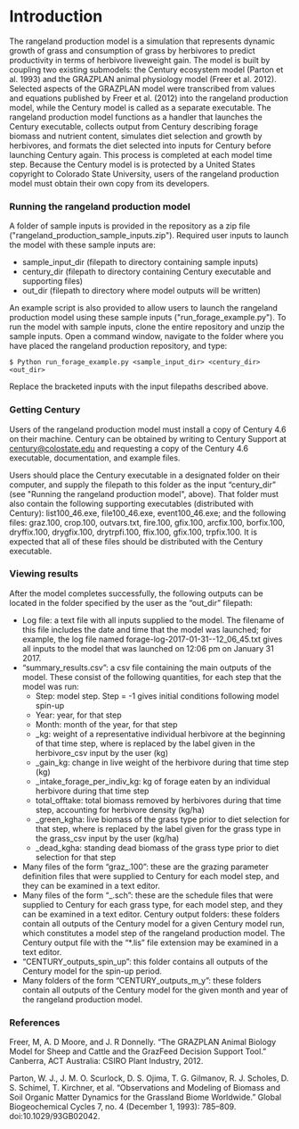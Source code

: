 # Introduction #

The rangeland production model is a simulation that represents dynamic growth of grass and consumption of grass by herbivores to predict productivity in terms of herbivore liveweight gain.  The model is built by coupling two existing submodels: the Century ecosystem model (Parton et al. 1993) and the GRAZPLAN animal physiology model (Freer et al. 2012).  Selected aspects of the GRAZPLAN model were transcribed from values and equations published by Freer et al. (2012) into the rangeland production model, while the Century model is called as a separate executable.  The rangeland production model  functions as a handler that launches the Century executable, collects output from Century describing forage biomass and nutrient content, simulates diet selection and growth by herbivores, and formats the diet selected into inputs for Century before launching Century again.  This process is completed at each model time step.  Because the Century model is is protected by a United States copyright to Colorado State University, users of the rangeland production model must obtain their own copy from its developers.

### Running the rangeland production model ###
A folder of sample inputs is provided in the repository as a zip file ("rangeland_production_sample_inputs.zip").  Required user inputs to launch the model with these sample inputs are:

* sample_input_dir (filepath to directory containing sample inputs)
* century_dir (filepath to directory containing Century executable and supporting files)
* out_dir (filepath to directory where model outputs will be written)

An example script is also provided to allow users to launch the rangeland production model using these sample inputs ("run_forage_example.py").  To run the model with sample inputs, clone the entire repository and unzip the sample inputs.  Open a command window, navigate to the folder where you have placed the rangeland production repository, and type:

    $ Python run_forage_example.py <sample_input_dir> <century_dir> <out_dir>

Replace the bracketed inputs with the input filepaths described above.


### Getting Century ###
Users of the rangeland production model must install a copy of Century 4.6 on their machine.  Century can be obtained by writing to Century Support at century@colostate.edu and requesting a copy of the Century 4.6 executable, documentation, and example files.

Users should place the Century executable in a designated folder on their computer, and supply the filepath to this folder as the input “century_dir” (see "Running the rangeland production model", above).  That folder must also contain the following supporting executables (distributed with Century): list100_46.exe, file100_46.exe, event100_46.exe; and the following files: graz.100, crop.100, outvars.txt, fire.100, gfix.100, arcfix.100, borfix.100, dryffix.100, drygfix.100, drytrpfi.100, ffix.100, gfix.100, trpfix.100.  It is expected that all of these files should be distributed with the Century executable.

### Viewing results ###
After the model completes successfully, the following outputs can be located in the folder specified by the user as the “out_dir” filepath:

* Log file: a text file with all inputs supplied to the model.  The filename of this file includes the date and time that the model was launched; for example, the log file named forage-log-2017-01-31--12_06_45.txt gives all inputs to the model that was launched on 12:06 pm on January 31 2017.
* “summary_results.csv”: a csv file containing the main outputs of the model.  These consist of the following quantities, for each step that the model was run: 
    * Step: model step.  Step = -1 gives initial conditions following model spin-up
    * Year: year, for that step
    * Month: month of the year, for that step
    * <herbivore>_kg: weight of a representative individual herbivore at the beginning of that time step, where <herbivore> is replaced by the label given in the herbivore_csv input by the user (kg)
    * <herbivore>_gain_kg: change in live weight of the herbivore during that time step (kg)
    * <herbivore>_intake_forage_per_indiv_kg: kg of forage eaten by an individual herbivore during that time step
    * total_offtake: total biomass removed by herbivores during that time step, accounting for herbivore density (kg/ha)
    * <grass>_green_kgha: live biomass of the grass type <grass> prior to diet selection for that step, where <grass> is replaced by the label given for the grass type in the grass_csv input by the user (kg/ha)
    * <grass>_dead_kgha: standing dead biomass of the grass type <grass> prior to diet selection for that step
* Many files of the form “graz_<step>.100”: these are the grazing parameter definition files that were supplied to Century for each model step, and they can be examined in a text editor.
* Many files of the form “<grass>_<step>.sch”: these are the schedule files that were supplied to Century for each grass type, for each model step, and they can be examined in a text editor.
Century output folders: these folders contain all outputs of the Century model for a given Century model run, which constitutes a model step of the rangeland production model.  The Century output file with the “*.lis” file extension may be examined in a text editor.
* “CENTURY_outputs_spin_up”: this folder contains all outputs of the Century model for the spin-up period.
* Many folders of the form “CENTURY_outputs_m<month>_y<year>”: these folders contain all outputs of the Century model for the given month and year of the rangeland production model.

### References ###
Freer, M, A. D Moore, and J. R Donnelly. “The GRAZPLAN Animal Biology Model for Sheep and Cattle and the  GrazFeed Decision Support Tool.” Canberra, ACT Australia: CSIRO Plant Industry, 2012.

Parton, W. J., J. M. O. Scurlock, D. S. Ojima, T. G. Gilmanov, R. J. Scholes, D. S. Schimel, T. Kirchner, et al. “Observations and Modeling of Biomass and Soil Organic Matter Dynamics for the Grassland Biome Worldwide.” Global Biogeochemical Cycles 7, no. 4 (December 1, 1993): 785–809. doi:10.1029/93GB02042.